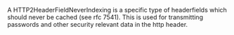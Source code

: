 A HTTP2HeaderFieldNeverIndexing is a specific type of headerfields which should never be cached (see rfc 7541). This is used for transmitting passwords and other security relevant data in the http header.
